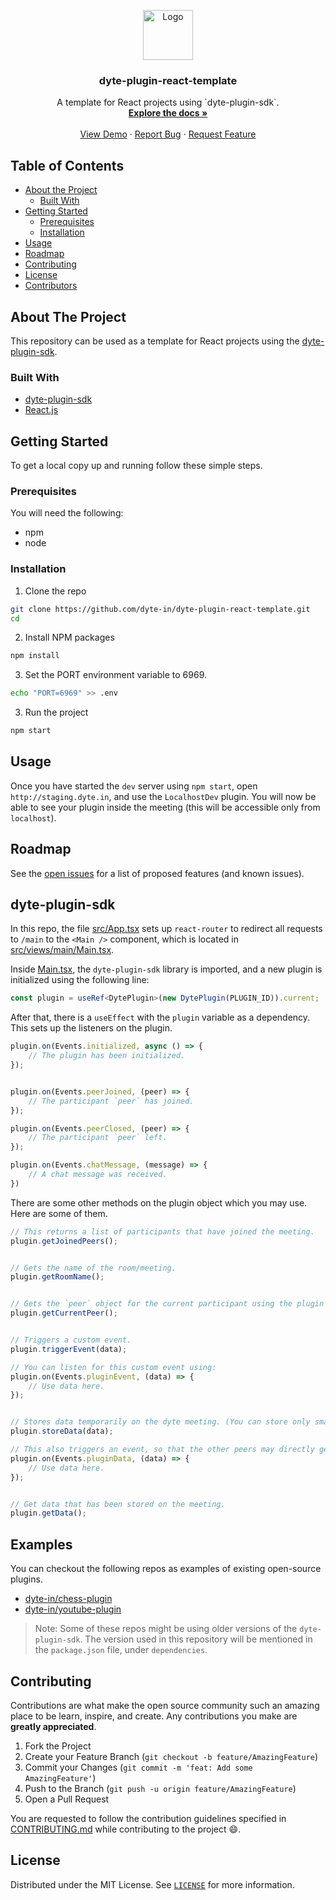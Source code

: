 <!-- PROJECT LOGO -->
<p align="center">
  <a href="https://dyte.in">
    <img src="https://dyte-uploads.s3.ap-south-1.amazonaws.com/dyte-logo-dark.svg" alt="Logo" width="80">
  </a>

  <h3 align="center">dyte-plugin-react-template</h3>

  <p align="center">
    A template for React projects using `dyte-plugin-sdk`.
    <br />
    <a href="https://github.com/dyte-in/dyte-plugin-react-template"><strong>Explore the docs »</strong></a>
    <br />
    <br />
    <a href="https://app.dyte.in">View Demo</a>
    ·
    <a href="https://github.com/dyte-in/dyte-plugin-react-template/issues">Report Bug</a>
    ·
    <a href="https://github.com/dyte-in/dyte-plugin-react-template/issues">Request Feature</a>
  </p>
</p>




<!-- TABLE OF CONTENTS -->
## Table of Contents

* [About the Project](#about-the-project)
  * [Built With](#built-with)
* [Getting Started](#getting-started)
  * [Prerequisites](#prerequisites)
  * [Installation](#installation)
* [Usage](#usage)
* [Roadmap](#roadmap)
* [Contributing](#contributing)
* [License](#license)
* [Contributors](#contributors-)



<!-- ABOUT THE PROJECT -->
## About The Project

This repository can be used as a template for React projects using the [dyte-plugin-sdk](https://www.npmjs.com/package/dyte-plugin-sdk).

### Built With

* [dyte-plugin-sdk](https://www.npmjs.com/package/dyte-plugin-sdk)
* [React.js](https://reactjs.org/)



<!-- GETTING STARTED -->
## Getting Started

To get a local copy up and running follow these simple steps.

### Prerequisites

You will need the following:
* npm
* node

### Installation
 
1. Clone the repo
```sh
git clone https://github.com/dyte-in/dyte-plugin-react-template.git
cd 
```
2. Install NPM packages
```sh
npm install
```
3. Set the PORT environment variable to 6969.
```sh
echo "PORT=6969" >> .env
```
3. Run the project
```sh
npm start
```


<!-- USAGE EXAMPLES -->
## Usage

Once you have started the `dev` server using `npm start`, open `http://staging.dyte.in`, and use the `LocalhostDev` plugin. You will now be able to see your plugin inside the meeting (this will be accessible only from `localhost`).

<!-- ROADMAP -->
## Roadmap

See the [open issues](https://github.com/dyte-in/dyte-plugin-react-template/issues) for a list of proposed features (and known issues).


## dyte-plugin-sdk

In this repo, the file [src/App.tsx](./src/App.tsx) sets up `react-router` to redirect all requests to `/main` to the `<Main />` component, which is located in [src/views/main/Main.tsx](src/views/main/Main.tsx).

Inside [Main.tsx](src/views/main/Main.tsx), the `dyte-plugin-sdk` library is imported, and a new plugin is initialized using the following line:

```ts
const plugin = useRef<DytePlugin>(new DytePlugin(PLUGIN_ID)).current;
```

After that, there is a `useEffect` with the `plugin` variable as a dependency. This sets up the listeners on the plugin.

```ts
plugin.on(Events.initialized, async () => {
    // The plugin has been initialized.
});


plugin.on(Events.peerJoined, (peer) => {
    // The participant `peer` has joined.
});

plugin.on(Events.peerClosed, (peer) => {
    // The participant `peer` left.
});

plugin.on(Events.chatMessage, (message) => {
    // A chat message was received.
})
```

There are some other methods on the plugin object which you may use. Here are some of them.

```ts
// This returns a list of participants that have joined the meeting.
plugin.getJoinedPeers();


// Gets the name of the room/meeting.
plugin.getRoomName();


// Gets the `peer` object for the current participant using the plugin (on the client side).
plugin.getCurrentPeer();


// Triggers a custom event.
plugin.triggerEvent(data);

// You can listen for this custom event using:
plugin.on(Events.pluginEvent, (data) => {
    // Use data here.
});


// Stores data temporarily on the dyte meeting. (You can store only small amounts of data).
plugin.storeData(data);

// This also triggers an event, so that the other peers may directly get the newly stored data.
plugin.on(Events.pluginData, (data) => {
    // Use data here.
});


// Get data that has been stored on the meeting.
plugin.getData();
```


## Examples

You can checkout the following repos as examples of existing open-source plugins.

- [dyte-in/chess-plugin](https://github.com/dyte-in/chess-plugin)
- [dyte-in/youtube-plugin](https://github.com/dyte-in/youtube-plugin)

> Note: Some of these repos might be using older versions of the `dyte-plugin-sdk`. The version used in this repository will be mentioned in the `package.json` file, under `dependencies`.



<!-- CONTRIBUTING -->
## Contributing

Contributions are what make the open source community such an amazing place to be learn, inspire, and create. Any contributions you make are **greatly appreciated**.

1. Fork the Project
2. Create your Feature Branch (`git checkout -b feature/AmazingFeature`)
3. Commit your Changes (`git commit -m 'feat: Add some AmazingFeature'`)
4. Push to the Branch (`git push -u origin feature/AmazingFeature`)
5. Open a Pull Request

You are requested to follow the contribution guidelines specified in [CONTRIBUTING.md](./CONTRIBUTING.md) while contributing to the project :smile:.

<!-- LICENSE -->
## License

Distributed under the MIT License. See [`LICENSE`](./LICENSE) for more information.




<!-- MARKDOWN LINKS & IMAGES -->
<!-- https://www.markdownguide.org/basic-syntax/#reference-style-links -->